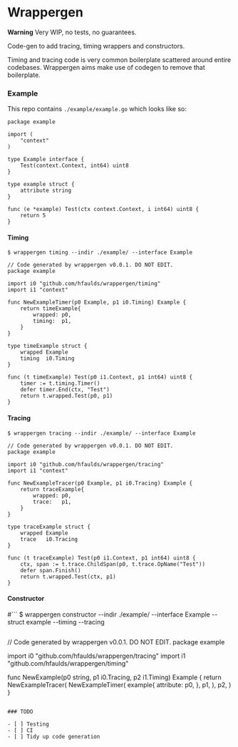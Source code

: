 # Wrappergen

**Warning** Very WIP, no tests, no guarantees.

Code-gen to add tracing, timing wrappers and constructors.

Timing and tracing code is very common boilerplate scattered around entire codebases. Wrappergen aims make use of codegen to remove that boilerplate.

### Example

This repo contains `./example/example.go` which looks like so:

```
package example

import (
	"context"
)

type Example interface {
	Test(context.Context, int64) uint8
}

type example struct {
	attribute string
}

func (e *example) Test(ctx context.Context, i int64) uint8 {
	return 5
}
```

#### Timing

```
$ wrappergen timing --indir ./example/ --interface Example
```

```
// Code generated by wrappergen v0.0.1. DO NOT EDIT.
package example

import i0 "github.com/hfaulds/wrappergen/timing"
import i1 "context"

func NewExampleTimer(p0 Example, p1 i0.Timing) Example {
	return timeExample{
		wrapped: p0,
		timing:  p1,
	}
}

type timeExample struct {
	wrapped Example
	timing  i0.Timing
}

func (t timeExample) Test(p0 i1.Context, p1 int64) uint8 {
	timer := t.timing.Timer()
	defer timer.End(ctx, "Test")
	return t.wrapped.Test(p0, p1)
}
```

#### Tracing

```
$ wrappergen tracing --indir ./example/ --interface Example
```

```
// Code generated by wrappergen v0.0.1. DO NOT EDIT.
package example

import i0 "github.com/hfaulds/wrappergen/tracing"
import i1 "context"

func NewExampleTracer(p0 Example, p1 i0.Tracing) Example {
	return traceExample{
		wrapped: p0,
		trace:   p1,
	}
}

type traceExample struct {
	wrapped Example
	trace   i0.Tracing
}

func (t traceExample) Test(p0 i1.Context, p1 int64) uint8 {
	ctx, span := t.trace.ChildSpan(p0, t.trace.OpName("Test"))
	defer span.Finish()
	return t.wrapped.Test(ctx, p1)
}
```


#### Constructor

#```
$ wrappergen constructor --indir ./example/ --interface Example --struct example --timing --tracing
```

```
// Code generated by wrappergen v0.0.1. DO NOT EDIT.
package example

import i0 "github.com/hfaulds/wrappergen/tracing"
import i1 "github.com/hfaulds/wrappergen/timing"

func NewExample(p0 string, p1 i0.Tracing, p2 i1.Timing) Example {
	return NewExampleTracer(
		NewExampleTimer(
			example{
				attribute: p0,
			},
			p1,
		),
		p2,
	)
}
```

### TODO

- [ ] Testing
- [ ] CI
- [ ] Tidy up code generation

